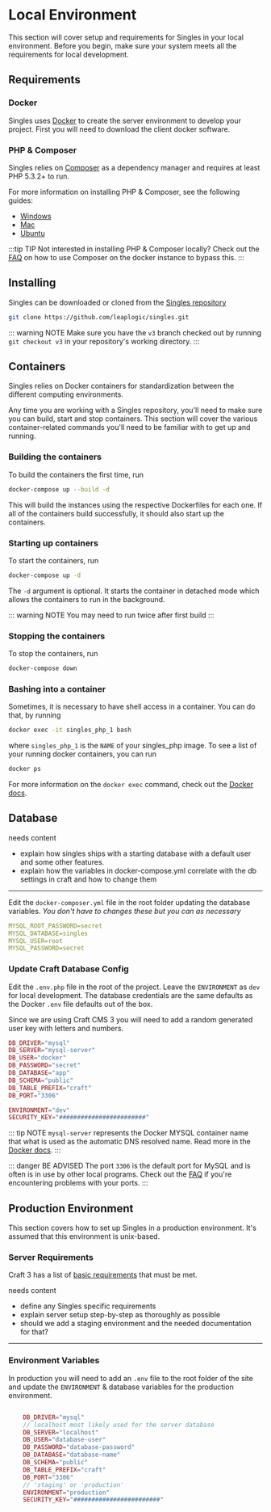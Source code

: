  # Local Environment
 
This section will cover setup and requirements for Singles in your local environment. Before you begin, make sure your system meets all the requirements for local development.

## Requirements

### Docker
Singles uses [Docker](https://www.docker.com/get-started) to create the server environment to develop your project. First you will need to download the client docker software. 

### PHP & Composer
Singles relies on [Composer](https://getcomposer.org/) as a dependency manager and requires at least PHP 5.3.2+ to run.

For more information on installing PHP & Composer, see the following guides:

- [Windows ](https://www.jeffgeerling.com/blog/2018/installing-php-7-and-composer-on-windows-10)
- [Mac ](https://duvien.com/blog/installing-composer-mac-osx)
- [Ubuntu ](https://www.digitalocean.com/community/tutorials/how-to-install-and-use-composer-on-ubuntu-18-04)

:::tip TIP
Not interested in installing PHP & Composer locally? Check out the [FAQ](/faq/craft3/#bypassing-installing-php-composer-locally) on how to use Composer on the docker instance to bypass this.
:::

## Installing
Singles can be downloaded or cloned from the [Singles repository](https://github.com/leaplogic/singles/tree/v3)

```bash
git clone https://github.com/leaplogic/singles.git
```

::: warning NOTE
Make sure you have the `v3` branch checked out by running `git checkout v3` in your repository's working directory.
:::

##  Containers
Singles relies on Docker containers for standardization between the different computing environments. 

Any time you are working with a Singles repository, you'll need to make sure you can build, start and stop containers. This section will cover the various container-related commands you'll need to be familiar with to get up and running.

### Building the containers
To build the containers the first time, run
```bash
docker-compose up --build -d    
```

This will build the instances using the respective Dockerfiles for each one. If all of the containers build successfully, it should also start up the containers.

### Starting up containers 
To start the containers, run
```bash
docker-compose up -d   
```
The `-d` argument is optional. It starts the container in detached mode which allows the containers to run in the background.

::: warning NOTE
You may need to run twice after first build
:::


### Stopping the containers
To stop the containers, run
```bash
docker-compose down
```

### Bashing into a container
Sometimes, it is necessary to have shell access in a container. You can do that, by running 

```bash
docker exec -it singles_php_1 bash
```

where `singles_php_1` is the `NAME` of your singles_php image. To see a list of your running docker containers, you can run

```bash
docker ps
```

For more information on the `docker exec` command, check out the [Docker docs](https://docs.docker.com/engine/reference/commandline/exec/).

## Database
needs content
 - explain how singles ships with a starting database with a default user and some other features.
 - explain how the variables in docker-compose.yml correlate with the db settings in craft and how to change them
 ---- 

Edit the `docker-composer.yml` file in the root folder updating the database variables. *You don't have to changes these but you can as necessary*

```yml
MYSQL_ROOT_PASSWORD=secret
MYSQL_DATABASE=singles
MYSQL_USER=root
MYSQL_PASSWORD=secret
```

### Update Craft Database Config
Edit the `.env.php` file in the root of the project. Leave the `ENVIRONMENT` as `dev` for local development.  The database credentials are the same defaults as the Docker `.env` file defaults out of the box.

Since we are using Craft CMS 3 you will need to add a random generated user key with letters and numbers.

```php
DB_DRIVER="mysql"
DB_SERVER="mysql-server"
DB_USER="docker"
DB_PASSWORD="secret"
DB_DATABASE="app"
DB_SCHEMA="public"
DB_TABLE_PREFIX="craft"
DB_PORT="3306"

ENVIRONMENT="dev"
SECURITY_KEY="########################"

```

::: tip NOTE
`mysql-server` represents the Docker MYSQL container name that  what is used as the automatic DNS resolved name. Read more in the [Docker docs](https://docs.docker.com/network/bridge/).
:::

::: danger BE ADVISED
The port `3306` is the default port for MySQL and is often is in use by other local programs. Check out the [FAQ](/faq/craft3/#ports-in-use) if you're encountering problems with your ports.
:::

## Production Environment
This section covers how to set up Singles in a production environment. It's assumed that this environment is unix-based.

### Server Requirements
Craft 3 has a list of [basic requirements](https://docs.craftcms.com/v3/requirements.html) that must be met.

needs content
- define any Singles specific requirements
- explain server setup step-by-step as thoroughly as possible
- should we add a staging environment and the needed documentation for that?
---


### Environment Variables
In production you will need to add an `.env` file to the root folder of the site and update the `ENVIRONMENT` & database variables for the production environment. 

```PHP

    DB_DRIVER="mysql"
    // localhost most likely used for the server database
    DB_SERVER="localhost"
    DB_USER="database-user"
    DB_PASSWORD="database-password"
    DB_DATABASE="database-name"
    DB_SCHEMA="public"
    DB_TABLE_PREFIX="craft"
    DB_PORT="3306"
    // 'staging' or 'production'
    ENVIRONMENT="production"
    SECURITY_KEY="########################"

```